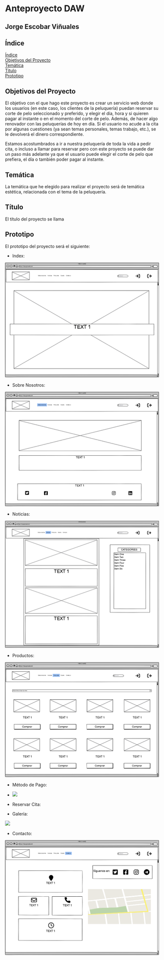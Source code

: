 # Anteproyecto DAW

## Jorge Escobar Viñuales

## **Índice**<a name = "id1"></a>
[Índice](#id1)<br>
[Objetivos del Proyecto](#id2)<br>
[Temática](#id3)<br>
[Título](#id4)<br>
[Prototipo](#id5)<br>

## **Objetivos del Proyecto**<a name="id2"></a>
  El objetivo con el que hago este proyecto es crear un servicio web donde los usuarios (en este caso, los clientes de la peluquería) puedan reservar su corte de pelo seleccionado y preferido, y elegir el día, hora y si quieren pagar al instante o en el momento del corte de pelo. Además, de hacer algo renovador con las peluquerías de hoy en día. Si el usuario no acude a la cita por algunas cuestiones (ya sean temas personales, temas trabajo, etc.), se le devolverá el dinero correspondiente.
  
  Estamos acostumbrados a ir a nuestra peluquería de toda la vida a pedir cita, o incluso a llamar para reservar pero con este proyecto se puede dar un paso más adelante ya que el usuario puede elegir el corte de pelo que prefiera, el día o también poder pagar al instante.
## **Temática**<a name="id3"></a>
  La temática que he elegido para realizar el proyecto será de temática estética, relacionada con el tema de la peluquería.
## **Título**<a name="id4"></a>
  El título del proyecto se llama
## **Prototipo**<a name="id5"></a>
  El prototipo del proyecto será el siguiente:
  
  - Index:
  
  ![](https://github.com/Jorgeev27/Servicio-Peluqueria/blob/main/Anteproyecto/img/Index.png)
  - Sobre Nosotros:
  
  ![](https://github.com/Jorgeev27/Servicio-Peluqueria/blob/main/Anteproyecto/img/Sobre%20nosotros.png)
  - Noticias:
  
  ![](https://github.com/Jorgeev27/Servicio-Peluqueria/blob/main/Anteproyecto/img/Noticias.png)
  - Productos:
  
  ![](https://github.com/Jorgeev27/Servicio-Peluqueria/blob/main/Anteproyecto/img/Productos.png)
  - Método de Pago:
  
  - ![](https://github.com/Jorgeev27/Servicio-Peluqueria/blob/main/Anteproyecto/img/Método%20de%20pago.png)
  - Reservar Cita:
  
  - Galería:
  
  ![](https://github.com/Jorgeev27/Servicio-Peluqueria/blob/main/Anteproyecto/img/Galería.png)
  - Contacto:
  
  ![](https://github.com/Jorgeev27/Servicio-Peluqueria/blob/main/Anteproyecto/img/Contacto.png)

